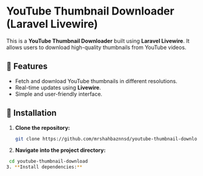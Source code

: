 # YouTube Thumbnail Downloader (Laravel Livewire)

This is a **YouTube Thumbnail Downloader** built using **Laravel Livewire**. It allows users to download high-quality thumbnails from YouTube videos.

## 🚀 Features
- Fetch and download YouTube thumbnails in different resolutions.
- Real-time updates using **Livewire**.
- Simple and user-friendly interface.

## 📌 Installation

1. **Clone the repository:**
   ```sh
   git clone https://github.com/mrshahbaznnsd/youtube-thumbnail-download.git
2. **Navigate into the project directory:**
  ```sh
   cd youtube-thumbnail-download
3. **Install dependencies:**
